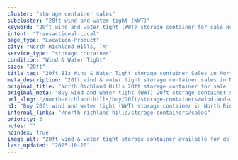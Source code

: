 ```yaml
---
cluster: "storage container sales"
subcluster: "20ft wind and water tight (WWT)"
keyword: "20ft wind and water tight (WWT) storage container for sale North Richland Hills, TX"
intent: "Transactional-Local"
page_type: "Location-Product"
city: "North Richland Hills, TX"
service_type: "storage container"
condition: "Wind & Water Tight"
size: "20ft"
title_tag: "20ft 81z Wind & Water Tight storage container Sales in North Richland Hills | LC Container"
meta_description: "20ft wind & water tight storage container sales in North Richland Hills. Fast delivery, competitive pricing. Serving storage containers area. Quote ID: WQM. Call (214) 524-4168 for your free quote today."
original_title: "North Richland Hills 20ft storage container for sale | LC"
original_meta: "Buy wind and water tight (WWT) 20ft storage container sale with local delivery in North Richland Hills, TX. LC Container — local Since 2003. Request a fast quote today."
url_slug: "/north-richland-hills/buy/20ft/storage-containers/wind-and-water-tight-wwt"
h1: "Buy 20ft wind and water tight (WWT) storage container in North Richland Hills"
internal_links: "/north-richland-hills/storage-containers/sales"
priority: 3
notes: ""
noindex: true
image_alt: "20ft wind & water tight storage container available for delivery in North Richland Hills"
last_updated: "2025-10-20"
---
```


<!-- TODO: Add unique city/inventory copy, images, and internal links here. -->
